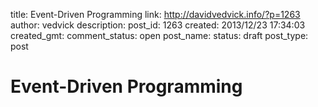 title: Event-Driven Programming
link: http://davidvedvick.info/?p=1263
author: vedvick
description: 
post_id: 1263
created: 2013/12/23 17:34:03
created_gmt: 
comment_status: open
post_name: 
status: draft
post_type: post

# Event-Driven Programming

